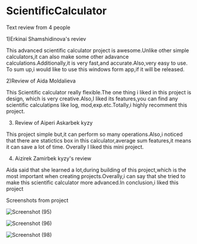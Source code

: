 # ScientificCalculator

Text review from 4 people


1)Erkinai Shamshidinova's reviev

This advanced scientific calculator project is awesome.Unlike other simple calculators,it can also 
make some other adavance calculations.Additionally,it is very fast,and accurate.Also,very easy to use.
To sum up,i would like to use this windows form app,if it will be released.

2)Review of Aida Moldalieva

This Scientific calculator really flexible.The one thing i liked in this project is design,
which is very creative.Also,I liked its features,you can find any scientific calculatipns like log,
mod,exp.etc.Totally,i highly recomment this project.


3) Review of Aiperi Askarbek kyzy

This project simple but,it can perform so many operations.Also,i noticed that there are statictics box
in this calculator,average sum features,it means it can save a lot of time.
Overally I liked this mini project.


4) Aizirek Zamirbek kyzy's review

Aida said that she learned a lot,during building of this project,which is the most important when creating projects.Overally,i can say that she tried to make this scientific calculator more advanced.In conclusion,i liked this project

Screenshots from project

![Screenshot (95)](https://user-images.githubusercontent.com/65682383/162409707-6adced70-5f9a-4def-91d3-3bbc0c34a570.png)


![Screenshot (96)](https://user-images.githubusercontent.com/65682383/162409741-bdd090eb-cc46-4101-b988-bf938989e76b.png)


![Screenshot (98)](https://user-images.githubusercontent.com/65682383/162409765-225812ba-61a1-4cf0-9bed-a74d9a862035.png)


